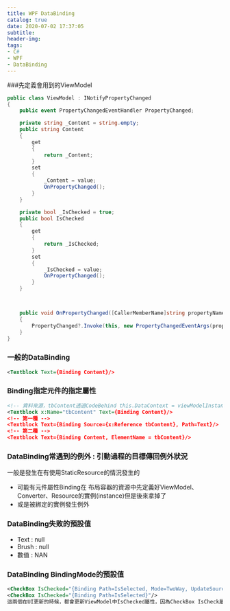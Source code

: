 ```yaml
---
title: WPF DataBinding
catalog: true
date: 2020-07-02 17:37:05
subtitle:
header-img:
tags:
- C#
- WPF
- DataBinding
---
```


###先定義會用到的ViewModel
```csharp
public class ViewModel : INotifyPropertyChanged
{
    public event PropertyChangedEventHandler PropertyChanged;

    private string _Content = string.empty;
    public string Content
    {
        get
        {
            return _Content;
        }
        set
        {
            _Content = value;
            OnPropertyChanged();
        }
    }

    private bool _IsChecked = true;
    public bool IsChecked
    {
        get
        {
            return _IsChecked;
        }
        set
        {
            _IsChecked = value;
            OnPropertyChanged();
        }
    }



    public void OnPropertyChanged([CallerMemberName]string propertyName = "")
    {
        PropertyChanged?.Invoke(this, new PropertyChangedEventArgs(propertyName));
    }
}
```

### 一般的DataBinding
```xml
<Textblock Text={Binding Content}/>
```

### Binding指定元件的指定屬性
```xml
<!-- 資料來源，tbContent透過CodeBehind this.DataContext = viewModelInstance; 取得ViewModel中Content屬性的資料 -->
<Textblock x:Name="tbContent" Text={Binding Content}/>
<!-- 第一種 -->
<Textblock Text={Binding Source={x:Reference tbContent}, Path=Text}/>
<!-- 第二種 -->
<Textblock Text={Binding Content, ElementName = tbContent}/>
```

### DataBinding常遇到的例外 : 引動過程的目標傳回例外狀況
一般是發生在有使用StaticResource的情況發生的

- 可能有元件屬性Binding在 布局容器的資源中先定義好ViewModel、Converter、Resource的實例(instance)但是後來拿掉了
- 或是被綁定的實例發生例外

### DataBinding失敗的預設值
- Text : null
- Brush : null
- 數值 : NAN

### DataBinding BindingMode的預設值
```xml
<CheckBox IsChecked="{Binding Path=IsSelected, Mode=TwoWay, UpdateSourceTrigger=PropertyChanged}"/>
<CheckBox IsChecked="{Binding Path=IsSelected}"/>
這兩個在UI更新的時候，都會更新ViewModel中IsChecked屬性，因為CheckBox IsCheck屬性DataBinding的Mode屬性就是預設TwoWay，其他元件的屬性也會有自己的預設值
```